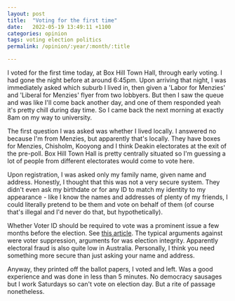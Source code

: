 ```yaml
---
layout: post
title:  "Voting for the first time"
date:   2022-05-19 13:49:11 +1100
categories: opinion
tags: voting election politics
permalink: /opinion/:year/:month/:title

---
```


I voted for the first time today, at Box Hill Town Hall, through early voting. I had gone the night before at around 6:45pm. Upon arriving that night, I was immediately asked which suburb I lived in, then given a 'Labor for Menzies' and 'Liberal for Menzies' flyer from two lobbyers. But then I saw the queue and was like I'll come back another day, and one of them responded yeah it's pretty chill during day time. So I came back the next morning at exactly 8am on my way to university.

The first question I was asked was whether I lived locally. I answered no because I'm from Menzies, but apparently that's locally. They have boxes for Menzies, Chisholm, Kooyong and I think Deakin electorates at the exit of the pre-poll. Box Hill Town Hall is pretty centrally situated so I'm guessing a lot of people from different electorates would come to vote here.

Upon registration, I was asked only my family name, given name and address. Honestly, I thought that this was not a very secure system. They didn't even ask my birthdate or for any ID to match my identity to my appearance - like I know the names and addresses of plenty of my friends, I could literally pretend to be them and vote on behalf of them (of course that's illegal and I'd never do that, but hypothetically).

Whether Voter ID should be required to vote was a prominent issue a few months before the election. See <a href="https://theconversation.com/good-riddance-the-costs-of-morrisons-voter-id-plan-outweighed-any-benefit-172874">this article</a>. The typical arguments against were voter suppression, arguments for was election integrity. Apparently electoral fraud is also quite low in Australia. Personally, I think you need something more secure than just asking your name and address.

Anyway, they printed off the ballot papers, I voted and left. Was a good experience and was done in less than 5 minutes. No democracy sausages but I work Saturdays so can't vote on election day. But a rite of passage nonetheless.